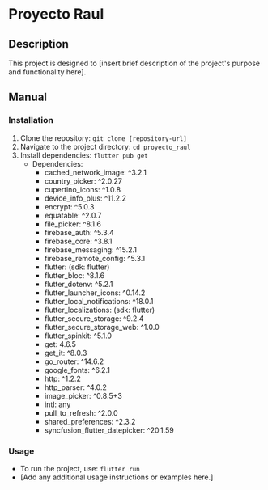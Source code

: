 # Proyecto Raul

## Description

This project is designed to [insert brief description of the project's purpose and functionality here].

## Manual

### Installation

1. Clone the repository: `git clone [repository-url]`
2. Navigate to the project directory: `cd proyecto_raul`
3. Install dependencies: `flutter pub get`
   - Dependencies:
     - cached_network_image: ^3.2.1
     - country_picker: ^2.0.27
     - cupertino_icons: ^1.0.8
     - device_info_plus: ^11.2.2
     - encrypt: ^5.0.3
     - equatable: ^2.0.7
     - file_picker: ^8.1.6
     - firebase_auth: ^5.3.4
     - firebase_core: ^3.8.1
     - firebase_messaging: ^15.2.1
     - firebase_remote_config: ^5.3.1
     - flutter: (sdk: flutter)
     - flutter_bloc: ^8.1.6
     - flutter_dotenv: ^5.2.1
     - flutter_launcher_icons: ^0.14.2
     - flutter_local_notifications: ^18.0.1
     - flutter_localizations: (sdk: flutter)
     - flutter_secure_storage: ^9.2.4
     - flutter_secure_storage_web: ^1.0.0
     - flutter_spinkit: ^5.1.0
     - get: 4.6.5
     - get_it: ^8.0.3
     - go_router: ^14.6.2
     - google_fonts: ^6.2.1
     - http: ^1.2.2
     - http_parser: ^4.0.2
     - image_picker: ^0.8.5+3
     - intl: any
     - pull_to_refresh: ^2.0.0
     - shared_preferences: ^2.3.2
     - syncfusion_flutter_datepicker: ^20.1.59

### Usage

- To run the project, use: `flutter run`
- [Add any additional usage instructions or examples here.]
